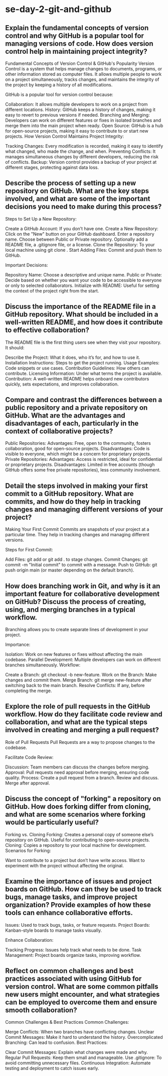 # se-day-2-git-and-github
## Explain the fundamental concepts of version control and why GitHub is a popular tool for managing versions of code. How does version control help in maintaining project integrity?

Fundamental Concepts of Version Control & GitHub's Popularity
Version Control is a system that helps manage changes to documents, programs, or other information stored as computer files. It allows multiple people to work on a project simultaneously, tracks changes, and maintains the integrity of the project by keeping a history of all modifications.

GitHub is a popular tool for version control because:

Collaboration: It allows multiple developers to work on a project from different locations.
History: GitHub keeps a history of changes, making it easy to revert to previous versions if needed.
Branching and Merging: Developers can work on different features or fixes in isolated branches and merge them into the main project when ready.
Open Source: GitHub is a hub for open-source projects, making it easy to contribute to or start new projects.
How Version Control Maintains Project Integrity:

Tracking Changes: Every modification is recorded, making it easy to identify what changed, who made the change, and when.
Preventing Conflicts: It manages simultaneous changes by different developers, reducing the risk of conflicts.
Backup: Version control provides a backup of your project at different stages, protecting against data loss.


## Describe the process of setting up a new repository on GitHub. What are the key steps involved, and what are some of the important decisions you need to make during this process?

Steps to Set Up a New Repository:

Create a GitHub Account: If you don’t have one.
Create a New Repository:
Click on the "New" button on your GitHub dashboard.
Enter a repository name.
Choose between Public or Private repository.
Optionally add a README file, a .gitignore file, or a license.
Clone the Repository: To your local machine using git clone <repository-url>.
Start Adding Files: Commit and push them to GitHub.

Important Decisions:

Repository Name: Choose a descriptive and unique name.
Public or Private: Decide based on whether you want your code to be accessible to everyone or only to selected collaborators.
Initialize with README: Useful for setting the context of the project right from the start.


## Discuss the importance of the README file in a GitHub repository. What should be included in a well-written README, and how does it contribute to effective collaboration?

The README file is the first thing users see when they visit your repository. It should:

Describe the Project: What it does, who it’s for, and how to use it.
Installation Instructions: Steps to get the project running.
Usage Examples: Code snippets or use cases.
Contribution Guidelines: How others can contribute.
Licensing Information: Under what terms the project is available.
Contribution: A well-written README helps onboard new contributors quickly, sets expectations, and improves collaboration.


## Compare and contrast the differences between a public repository and a private repository on GitHub. What are the advantages and disadvantages of each, particularly in the context of collaborative projects?

Public Repositories:
Advantages: Free, open to the community, fosters collaboration, good for open-source projects.
Disadvantages: Code is visible to everyone, which might be a concern for proprietary projects.
Private Repositories:
Advantages: Access is restricted, ideal for confidential or proprietary projects.
Disadvantages: Limited in free accounts (though GitHub offers some free private repositories), less community involvement.

## Detail the steps involved in making your first commit to a GitHub repository. What are commits, and how do they help in tracking changes and managing different versions of your project?
 
 Making Your First Commit
Commits are snapshots of your project at a particular time. They help in tracking changes and managing different versions.

Steps for First Commit:

Add Files: git add <filename> or git add . to stage changes.
Commit Changes: git commit -m "Initial commit" to commit with a message.
Push to GitHub: git push origin main (or master depending on the default branch).

## How does branching work in Git, and why is it an important feature for collaborative development on GitHub? Discuss the process of creating, using, and merging branches in a typical workflow.

Branching allows you to create separate lines of development in your project.

Importance:

Isolation: Work on new features or fixes without affecting the main codebase.
Parallel Development: Multiple developers can work on different branches simultaneously.
Workflow:

Create a Branch: git checkout -b new-feature.
Work on the Branch: Make changes and commit them.
Merge Branch: git merge new-feature after switching back to the main branch.
Resolve Conflicts: If any, before completing the merge.

## Explore the role of pull requests in the GitHub workflow. How do they facilitate code review and collaboration, and what are the typical steps involved in creating and merging a pull request?

Role of Pull Requests
Pull Requests are a way to propose changes to the codebase.

Facilitate Code Review:

Discussion: Team members can discuss the changes before merging.
Approval: Pull requests need approval before merging, ensuring code quality.
Process:
Create a pull request from a branch.
Review and discuss.
Merge after approval.

## Discuss the concept of "forking" a repository on GitHub. How does forking differ from cloning, and what are some scenarios where forking would be particularly useful?

Forking vs. Cloning
Forking: Creates a personal copy of someone else’s repository on GitHub. Useful for contributing to open-source projects.
Cloning: Copies a repository to your local machine for development.
Scenarios for Forking:

Want to contribute to a project but don’t have write access.
Want to experiment with the project without affecting the original.

## Examine the importance of issues and project boards on GitHub. How can they be used to track bugs, manage tasks, and improve project organization? Provide examples of how these tools can enhance collaborative efforts.

Issues: Used to track bugs, tasks, or feature requests.
Project Boards: Kanban-style boards to manage tasks visually.

Enhance Collaboration:

Tracking Progress: Issues help track what needs to be done.
Task Management: Project boards organize tasks, improving workflow.

## Reflect on common challenges and best practices associated with using GitHub for version control. What are some common pitfalls new users might encounter, and what strategies can be employed to overcome them and ensure smooth collaboration?

Common Challenges & Best Practices
Common Challenges:

Merge Conflicts: When two branches have conflicting changes.
Unclear Commit Messages: Make it hard to understand the history.
Overcomplicated Branching: Can lead to confusion.
Best Practices:

Clear Commit Messages: Explain what changes were made and why.
Regular Pull Requests: Keep them small and manageable.
Use .gitignore: To avoid committing unnecessary files.
Continuous Integration: Automate testing and deployment to catch issues early.

